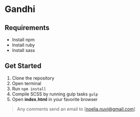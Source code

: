 # Gandhi
## Requirements
* Install npm
* Install ruby
* Install sass  

## Get Started
1. Clone the repository
2. Open terminal
3. Run `npm install`
4. Compile SCSS by running gulp tasks `gulp`
5. Open **index.html** in your favorite browser

> Any comments send an email to [noelia.nuvi@gmail.com]